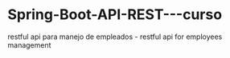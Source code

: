 # Spring-Boot-API-REST---curso
restful api para manejo de empleados - restful api for employees management
